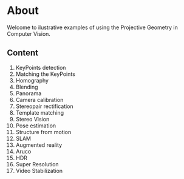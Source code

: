 # About
Welcome to ilustrative examples of using the Projective Geometry in Computer Vision. 

## Content 
1. KeyPoints detection
2. Matching the KeyPoints
3. Homography
4. Blending
5. Panorama
6. Camera calibration
7. Stereopair rectification
8. Template matching
9. Stereo Vision
10. Pose estimation
11. Structure from motion
12. SLAM
13. Augmented reality
14. Aruco
15. HDR
16. Super Resolution
17. Video Stabilization

